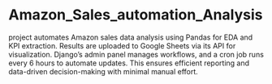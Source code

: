 # Amazon_Sales_automation_Analysis
project automates Amazon sales data analysis using Pandas for EDA and KPI extraction. Results are uploaded to Google Sheets via its API for visualization. Django’s admin panel manages workflows, and a cron job runs every 6 hours to automate updates. This ensures efficient reporting and data-driven decision-making with minimal manual effort.
